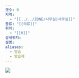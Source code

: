 ```yaml
---
갯수: 0
지역:
  - "[[../../ZONE/사무실|사무실]]"
종류: "[[의류]]"
위치:
  - "[[H]]"
상세위치: 
설명: 
aliases:
  - 방습
  - 방습제
---
```


![](http://192.168.50.22/devices/240821_IMG_0038.jpg)